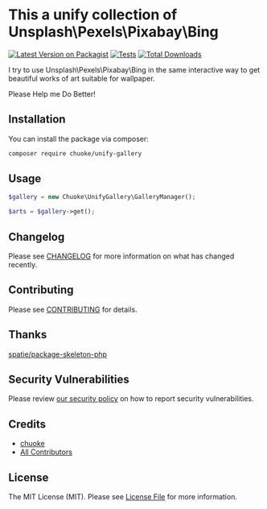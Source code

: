 # This a unify collection of Unsplash\Pexels\Pixabay\Bing

[![Latest Version on Packagist](https://img.shields.io/packagist/v/chuoke/unify-gallery.svg?style=flat-square)](https://packagist.org/packages/chuoke/unify-gallery)
[![Tests](https://github.com/chuoke/unify-gallery/actions/workflows/run-tests.yml/badge.svg?branch=main)](https://github.com/chuoke/unify-gallery/actions/workflows/run-tests.yml)
[![Total Downloads](https://img.shields.io/packagist/dt/chuoke/unify-gallery.svg?style=flat-square)](https://packagist.org/packages/chuoke/unify-gallery)

I try to use Unsplash\Pexels\Pixabay\Bing in the same interactive way to get beautiful works of art suitable for wallpaper.

Please Help me Do Better!

## Installation

You can install the package via composer:

```bash
composer require chuoke/unify-gallery
```

## Usage

```php
$gallery = new Chuoke\UnifyGallery\GalleryManager();

$arts = $gallery->get();
```

## Changelog

Please see [CHANGELOG](CHANGELOG.md) for more information on what has changed recently.

## Contributing

Please see [CONTRIBUTING](.github/CONTRIBUTING.md) for details.

## Thanks

[spatie/package-skeleton-php](https://github.com/spatie/package-skeleton-php)

## Security Vulnerabilities

Please review [our security policy](../../security/policy) on how to report security vulnerabilities.

## Credits

-   [chuoke](https://github.com/chuoke)
-   [All Contributors](../../contributors)

## License

The MIT License (MIT). Please see [License File](LICENSE.md) for more information.
